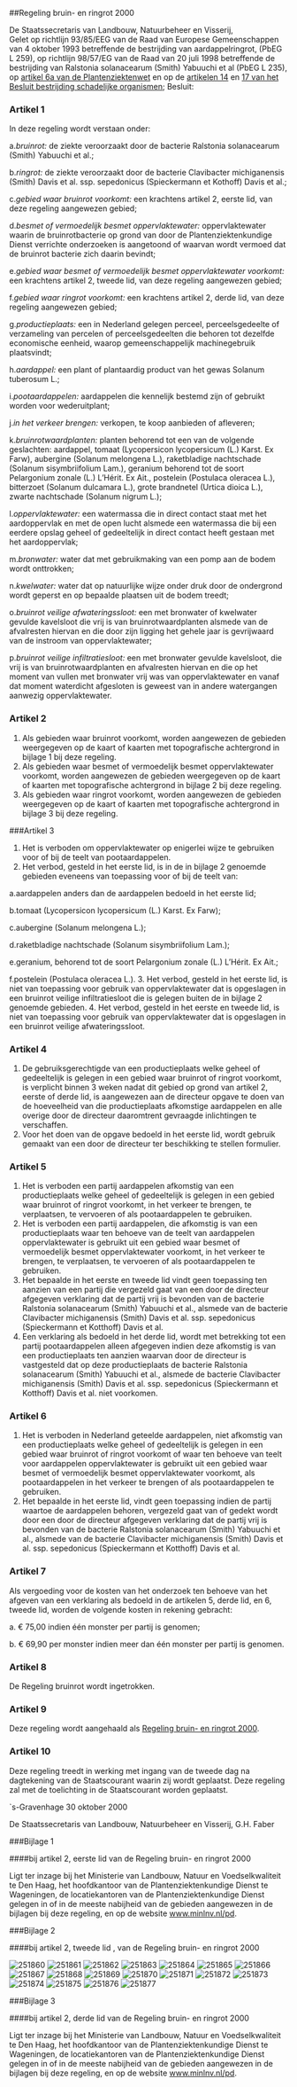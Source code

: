 <meta http-equiv='Content-Type' content='text/html; charset=utf-8' />

##Regeling bruin- en ringrot 2000

De Staatssecretaris van Landbouw, Natuurbeheer en Visserij,  
Gelet op richtlijn 93/85/EEG van de Raad van Europese Gemeenschappen van 4 oktober 1993 betreffende de bestrijding van aardappelringrot, (PbEG L 259), op richtlijn 98/57/EG van de Raad van 20 juli 1998 betreffende de bestrijding van Ralstonia solanacearum (Smith) Yabuuchi et al (PbEG L 235), op [artikel 6a van de Plantenziektenwet](../../../../../../../wet/plantenziektenwet/BWBR0002075/README.md) en op de [artikelen 14](../../../../../../../AMvB/besluit/bestrijding/schadelijke/organismen/BWBR0005206/README.md) en [17 van het Besluit bestrijding schadelijke organismen](../../../../../../../AMvB/besluit/bestrijding/schadelijke/organismen/BWBR0005206/README.md);
Besluit:     

### Artikel 1  

In deze regeling wordt verstaan onder: 

a.*bruinrot:* de ziekte veroorzaakt door de bacterie Ralstonia solanacearum (Smith) Yabuuchi et al.;

b.*ringrot:* de ziekte veroorzaakt door de bacterie Clavibacter michiganensis (Smith) Davis et al. ssp. sepedonicus (Spieckermann et Kothoff) Davis et al.;

c.*gebied waar bruinrot voorkomt:* een krachtens artikel 2, eerste lid, van deze regeling aangewezen gebied;

d.*besmet of vermoedelijk besmet oppervlaktewater:* oppervlaktewater waarin de bruinrotbacterie op grond van door de Plantenziektenkundige Dienst verrichte onderzoeken is aangetoond of waarvan wordt vermoed dat de bruinrot bacterie zich daarin bevindt;

e.*gebied waar besmet of vermoedelijk besmet oppervlaktewater voorkomt:* een krachtens artikel 2, tweede lid, van deze regeling aangewezen gebied;

f.*gebied waar ringrot voorkomt:* een krachtens artikel 2, derde lid, van deze regeling aangewezen gebied;

g.*productieplaats:* een in Nederland gelegen perceel, perceelsgedeelte of verzameling van percelen of perceelsgedeelten die behoren tot dezelfde economische eenheid, waarop gemeenschappelijk machinegebruik plaatsvindt;

h.*aardappel:* een plant of plantaardig product van het gewas Solanum tuberosum L.;

i.*pootaardappelen:* aardappelen die kennelijk bestemd zijn of gebruikt worden voor wederuitplant;

j.*in het verkeer brengen:* verkopen, te koop aanbieden of afleveren; 

k.*bruinrotwaardplanten:* planten behorend tot een van de volgende geslachten: aardappel, tomaat (Lycopersicon lycopersicum (L.) Karst. Ex Farw), aubergine (Solanum melongena L.), raketbladige nachtschade (Solanum sisymbriifolium Lam.), geranium behorend tot de soort Pelargonium zonale (L.) L’Hérit. Ex Ait., postelein (Postulaca oleracea L.), bitterzoet (Solanum dulcamara L.), grote brandnetel (Urtica dioica L.), zwarte nachtschade (Solanum nigrum L.);

l.*oppervlaktewater:* een watermassa die in direct contact staat met het aardoppervlak en met de open lucht alsmede een watermassa die bij een eerdere opslag geheel of gedeeltelijk in direct contact heeft gestaan met het aardoppervlak;

m.*bronwater:* water dat met gebruikmaking van een pomp aan de bodem wordt onttrokken;

n.*kwelwater:* water dat op natuurlijke wijze onder druk door de ondergrond wordt geperst en op bepaalde plaatsen uit de bodem treedt;

o.*bruinrot veilige afwateringssloot:* een met bronwater of kwelwater gevulde kavelsloot die vrij is van bruinrotwaardplanten alsmede van de afvalresten hiervan en die door zijn ligging het gehele jaar is gevrijwaard van de instroom van oppervlaktewater;

p.*bruinrot veilige infiltratiesloot:* een met bronwater gevulde kavelsloot, die vrij is van bruinrotwaardplanten en afvalresten hiervan en die op het moment van vullen met bronwater vrij was van oppervlaktewater en vanaf dat moment waterdicht afgesloten is geweest van in andere watergangen aanwezig oppervlaktewater. 

### Artikel 2  

1. Als gebieden waar bruinrot voorkomt, worden aangewezen de gebieden weergegeven op de kaart of kaarten met topografische achtergrond in bijlage 1 bij deze regeling.
2. Als gebieden waar besmet of vermoedelijk besmet oppervlaktewater voorkomt, worden aangewezen de gebieden weergegeven op de kaart of kaarten met topografische achtergrond in bijlage 2 bij deze regeling.
3. Als gebieden waar ringrot voorkomt, worden aangewezen de gebieden weergegeven op de kaart of kaarten met topografische achtergrond in bijlage 3 bij deze regeling.

###Artikel 3 

1. Het is verboden om oppervlaktewater op enigerlei wijze te gebruiken voor of bij de teelt van pootaardappelen.
2. Het verbod, gesteld in het eerste lid, is in de in bijlage 2 genoemde gebieden eveneens van toepassing voor of bij de teelt van:

a.aardappelen anders dan de aardappelen bedoeld in het eerste lid;

b.tomaat (Lycopersicon lycopersicum (L.) Karst. Ex Farw);

c.aubergine (Solanum melongena L.);

d.raketbladige nachtschade (Solanum sisymbriifolium Lam.);

e.geranium, behorend tot de soort Pelargonium zonale (L.) L’Hérit. Ex Ait.;

f.postelein (Postulaca oleracea L.).
3. Het verbod, gesteld in het eerste lid, is niet van toepassing voor gebruik van oppervlaktewater dat is opgeslagen in een bruinrot veilige infiltratiesloot die is gelegen buiten de in bijlage 2 genoemde gebieden.
4. Het verbod, gesteld in het eerste en tweede lid, is niet van toepassing voor gebruik van oppervlaktewater dat is opgeslagen in een bruinrot veilige afwateringssloot.

### Artikel 4  

1.  De gebruiksgerechtigde van een productieplaats welke geheel of gedeeltelijk is gelegen in een gebied waar bruinrot of ringrot voorkomt, is verplicht binnen 3 weken nadat dit gebied op grond van artikel 2, eerste of derde lid, is aangewezen aan de directeur opgave te doen van de hoeveelheid van die productieplaats afkomstige aardappelen en alle overige door de directeur daaromtrent gevraagde inlichtingen te verschaffen.   
2.  Voor het doen van de opgave bedoeld in het eerste lid, wordt gebruik gemaakt van een door de directeur ter beschikking te stellen formulier.   

### Artikel 5  

1.  Het is verboden een partij aardappelen afkomstig van een productieplaats welke geheel of gedeeltelijk is gelegen in een gebied waar bruinrot of ringrot voorkomt, in het verkeer te brengen, te verplaatsen, te vervoeren of als pootaardappelen te gebruiken.   
2.  Het is verboden een partij aardappelen, die afkomstig is van een productieplaats waar ten behoeve van de teelt van aardappelen oppervlaktewater is gebruikt uit een gebied waar besmet of vermoedelijk besmet oppervlaktewater voorkomt, in het verkeer te brengen, te verplaatsen, te vervoeren of als pootaardappelen te gebruiken.   
3.  Het bepaalde in het eerste en tweede lid vindt geen toepassing ten aanzien van een partij die vergezeld gaat van een door de directeur afgegeven verklaring dat de partij vrij is bevonden van de bacterie Ralstonia solanacearum (Smith) Yabuuchi et al., alsmede van de bacterie Clavibacter michiganensis (Smith) Davis et al. ssp. sepedonicus (Spieckermann et Kotthoff) Davis et al.   
4.  Een verklaring als bedoeld in het derde lid, wordt met betrekking tot een partij pootaardappelen alleen afgegeven indien deze afkomstig is van een productieplaats ten aanzien waarvan door de directeur is vastgesteld dat op deze productieplaats de bacterie Ralstonia solanacearum (Smith) Yabuuchi et al., alsmede de bacterie Clavibacter michiganensis (Smith) Davis et al. ssp. sepedonicus (Spieckermann et Kotthoff) Davis et al. niet voorkomen.   

### Artikel 6  

1.  Het is verboden in Nederland geteelde aardappelen, niet afkomstig van een productieplaats welke geheel of gedeeltelijk is gelegen in een gebied waar bruinrot of ringrot voorkomt of waar ten behoeve van teelt voor aardappelen oppervlaktewater is gebruikt uit een gebied waar besmet of vermoedelijk besmet oppervlaktewater voorkomt, als pootaardappelen in het verkeer te brengen of als pootaardappelen te gebruiken.   
2.  Het bepaalde in het eerste lid, vindt geen toepassing indien de partij waartoe de aardappelen behoren, vergezeld gaat van of gedekt wordt door een door de directeur afgegeven verklaring dat de partij vrij is bevonden van de bacterie Ralstonia solanacearum (Smith) Yabuuchi et al., alsmede van de bacterie Clavibacter michiganensis (Smith) Davis et al. ssp. sepedonicus (Spieckermann et Kotthoff) Davis et al.  

### Artikel 7  

Als vergoeding voor de kosten van het onderzoek ten behoeve van het afgeven van een verklaring als bedoeld in de artikelen 5, derde lid, en 6, tweede lid, worden de volgende kosten in rekening gebracht: 

a. € 75,00 indien één monster per partij is genomen;  

b. € 69,90 per monster indien meer dan één monster per partij is genomen.   

### Artikel 8  

De Regeling bruinrot wordt ingetrokken.  

### Artikel 9  

Deze regeling wordt aangehaald als [Regeling bruin- en ringrot 2000](../../../../../../../ministeriele-regeling/regeling/bruin-/en/ringrot/2000/BWBR0011741/README.md).  

### Artikel 10  

Deze regeling treedt in werking met ingang van de tweede dag na dagtekening van de Staatscourant waarin zij wordt geplaatst. 
Deze regeling zal met de toelichting in de Staatscourant worden geplaatst.   

`s-Gravenhage 
30 oktober 2000    

De 
Staatssecretaris van Landbouw, Natuurbeheer en Visserij,
G.H. Faber     

###Bijlage 1 

####bij artikel 2, eerste lid  van de Regeling bruin- en ringrot 2000

Ligt ter inzage bij het Ministerie van Landbouw, Natuur en Voedselkwaliteit te Den Haag, het hoofdkantoor van de Plantenziektenkundige Dienst te Wageningen, de locatiekantoren van de Plantenziektenkundige Dienst gelegen in of in de meeste nabijheid van de gebieden aangewezen in de bijlagen bij deze regeling, en op de website www.minlnv.nl/pd.

###Bijlage 2 

####bij artikel 2, tweede lid , van de Regeling bruin- en ringrot 2000

![251860](http://wetten.overheid.nl/Illustration/251860)
![251861](http://wetten.overheid.nl/Illustration/251861)
![251862](http://wetten.overheid.nl/Illustration/251862)
![251863](http://wetten.overheid.nl/Illustration/251863)
![251864](http://wetten.overheid.nl/Illustration/251864)
![251865](http://wetten.overheid.nl/Illustration/251865)
![251866](http://wetten.overheid.nl/Illustration/251866)
![251867](http://wetten.overheid.nl/Illustration/251867)
![251868](http://wetten.overheid.nl/Illustration/251868)
![251869](http://wetten.overheid.nl/Illustration/251869)
![251870](http://wetten.overheid.nl/Illustration/251870)
![251871](http://wetten.overheid.nl/Illustration/251871)
![251872](http://wetten.overheid.nl/Illustration/251872)
![251873](http://wetten.overheid.nl/Illustration/251873)
![251874](http://wetten.overheid.nl/Illustration/251874)
![251875](http://wetten.overheid.nl/Illustration/251875)
![251876](http://wetten.overheid.nl/Illustration/251876)
![251877](http://wetten.overheid.nl/Illustration/251877)

###Bijlage 3 

####bij artikel 2, derde lid  van de Regeling bruin- en ringrot 2000

Ligt ter inzage bij het Ministerie van Landbouw, Natuur en Voedselkwaliteit te Den Haag, het hoofdkantoor van de Plantenziektenkundige Dienst te Wageningen, de locatiekantoren van de Plantenziektenkundige Dienst gelegen in of in de meeste nabijheid van de gebieden aangewezen in de bijlagen bij deze regeling, en op de website www.minlnv.nl/pd.
